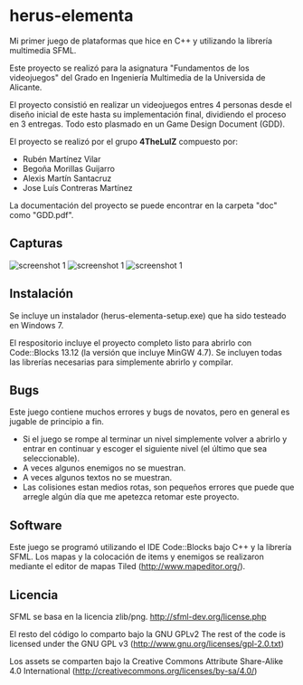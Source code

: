 herus-elementa
==============

Mi primer juego de plataformas que hice en C++ y utilizando la librería multimedia SFML.

Este proyecto se realizó para la asignatura "Fundamentos de los videojuegos" del Grado en Ingeniería Multimedia de la Universida de Alicante.

El proyecto consistió en realizar un videojuegos entres 4 personas desde el diseño inicial de este hasta su implementación final, dividiendo el proceso en 3 entregas. Todo esto plasmado en un Game Design Document (GDD).

El proyecto se realizó por el grupo **4TheLulZ** compuesto por:
* Rubén Martínez Vilar
* Begoña Morillas Guijarro
* Alexis Martín Santacruz
* Jose Luís Contreras Martínez

La documentación del proyecto se puede encontrar en la carpeta "doc" como "GDD.pdf".

Capturas
--------
![screenshot 1](/doc/screenshots/screenshots-1.png)
![screenshot 1](/doc/screenshots/screenshots-2.png)
![screenshot 1](/doc/screenshots/screenshots-3.png)

Instalación
-----------
Se incluye un instalador (herus-elementa-setup.exe) que ha sido testeado en Windows 7.

El respositorio incluye el proyecto completo listo para abrirlo con Code::Blocks 13.12 (la versión que incluye MinGW 4.7). Se incluyen todas las librerías necesarias para simplemente abrirlo y compilar.

Bugs
----
Este juego contiene muchos errores y bugs de novatos, pero en general es jugable de principio a fin.

* Si el juego se rompe al terminar un nivel simplemente volver a abrirlo y entrar en continuar y escoger el siguiente nivel (el último que sea seleccionable).
* A veces algunos enemigos no se muestran.
* A veces algunos textos no se muestran.
* Las colisiones estan medios rotas, son pequeños errores que puede que arregle algún día que me apetezca retomar este proyecto.

Software
--------
Este juego se programó utilizando el IDE Code::Blocks bajo C++ y la librería SFML.
Los mapas y la colocación de items y enemigos se realizaron mediante el editor de mapas Tiled (http://www.mapeditor.org/).

Licencia
--------
SFML se basa en la licencia zlib/png.
http://sfml-dev.org/license.php

El resto del código lo comparto bajo la GNU GPLv2
The rest of the code is licensed under the GNU GPL v3 (http://www.gnu.org/licenses/gpl-2.0.txt)

Los assets se comparten bajo la Creative Commons Attribute Share-Alike 4.0 International (http://creativecommons.org/licenses/by-sa/4.0/)
